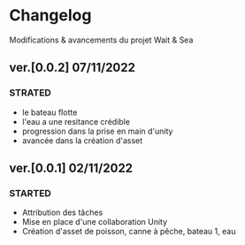 # Changelog
Modifications & avancements du projet Wait & Sea

## ver.[0.0.2] 07/11/2022
### STRATED
- le bateau flotte 
- l'eau a une resitance crédible
- progression dans la prise en main d'unity
- avancée dans la création d'asset 

## ver.[0.0.1] 02/11/2022
### STARTED
- Attribution des tâches
- Mise en place d'une collaboration Unity
- Création d'asset de poisson, canne à pêche, bateau 1, eau
